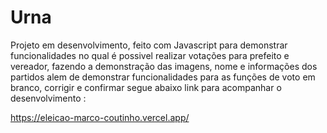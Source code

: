 # Urna
Projeto em desenvolvimento, feito com Javascript para demonstrar funcionalidades
no qual é possivel realizar votações para prefeito e vereador, fazendo a demonstração das imagens, nome e informações dos partidos 
alem de demonstrar funcionalidades para as funções de voto em branco, corrigir e confirmar 
segue abaixo link para acompanhar o desenvolvimento :

https://eleicao-marco-coutinho.vercel.app/
